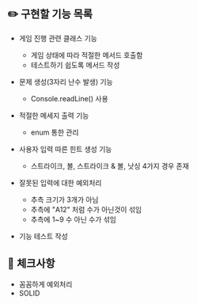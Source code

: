 ## ✏️ 구현할 기능 목록

- 게임 진행 관련 클래스 기능
  - 게임 상태에 따라 적절한 메서드 호출함
  - 테스트하기 쉽도록 메서드 작성


- 문제 생성(3자리 난수 발생) 기능
  - Console.readLine() 사용


- 적절한 메세지 출력 기능
  - enum 통한 관리
  

- 사용자 입력 따른 힌트 생성 기능
  - 스트라이크, 볼, 스트라이크 & 볼, 낫싱 4가지 경우 존재
  

- 잘못된 입력에 대한 예외처리
  - 추측 크기가 3개가 아님
  - 추측에 "A12" 처럼 수가 아닌것이 섞임
  - 추측에 1~9 수 아닌 수가 섞임 
  

- 기능 테스트 작성

## 📝️ 체크사항
- 꼼꼼하게 예외처리
- SOLID